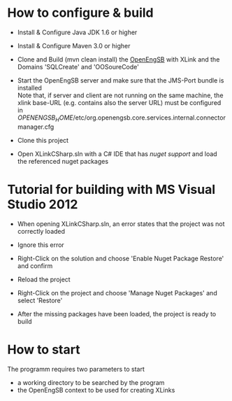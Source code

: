 How to configure & build
==========================
- Install & Configure Java JDK 1.6 or higher

- Install & Configure Maven 3.0 or higher

- Clone and Build (mvn clean install) the [OpenEngSB](https://github.com/openengsb/openengsb-framework) with XLink and the Domains 'SQLCreate' and 'OOSoureCode' 

- Start the OpenEngSB server and make sure that the JMS-Port bundle is installed<br/>
Note that, if server and client are not running on the same machine, the xlink base-URL (e.g. contains also the server URL) must
be configured in $OPENENGSB_HOME$/etc/org.openengsb.core.services.internal.connectormanager.cfg

- Clone this project

- Open XLinkCSharp.sln with a C# IDE that has *nuget support* and load the referenced nuget packages

Tutorial for building with MS Visual Studio 2012
==========================

- When opening XLinkCSharp.sln, an error states that the project was not correctly loaded

- Ignore this error

- Right-Click on the solution and choose 'Enable Nuget Package Restore' and confirm

- Reload the project

- Right-Click on the project and choose 'Manage Nuget Packages' and select 'Restore'

- After the missing packages have been loaded, the project is ready to build

How to start
==========================
The programm requires two parameters to start
- a working directory to be searched by the program
- the OpenEngSB context to be used for creating XLinks
